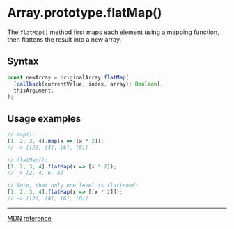 # Array.prototype.flatMap()

The `flatMap()` method first maps each element using a mapping function, then flattens the result into a new array.

## Syntax

```js
const newArray = originalArray.flatMap(
  (callback(currentValue, index, array): Boolean),
  thisArgument,
);
```

## Usage examples

```js
//.map():
[1, 2, 3, 4].map(x => [x * 2]);
// -> [[2], [4], [6], [8]]

//.flatMap():
[1, 2, 3, 4].flatMap(x => [x * 2]);
// -> [2, 4, 6, 8]

// Note, that only one level is flattened:
[1, 2, 3, 4].flatMap(x => [[x * 2]]);
// -> [[2], [4], [6], [8]]
```

---

[MDN reference](https://developer.mozilla.org/en-US/docs/Web/JavaScript/Reference/Global_Objects/Array/flatMap)
